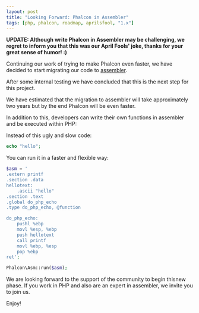 ```yaml
---
layout: post
title: "Looking Forward: Phalcon in Assembler"
tags: [php, phalcon, roadmap, aprilsfool, "1.x"]
---
```

**UPDATE: Although write Phalcon in Assembler may be challenging, we regret to inform you that this was our April Fools' joke, thanks for your great sense of humor! :)**

Continuing our work of trying to make Phalcon even faster, we have decided to start migrating our code to [assembler](http://en.wikipedia.org/wiki/Assembly_language).

<!--more-->
After some internal testing we have concluded that this is ​the next step for this project.

We have​ estimated ​that the migration to assembler will take approximately two years but by the end Phalcon will be even faster.

In addition to this, developers can write their own functions in assembler and be executed within PHP:

Instead of this ugly and slow code:

```php
echo "hello";
```

You can run it in a faster and flexible way:

```php
$asm = '
.extern printf
.section .data
hellotext:
    .ascii "hello"
.section .text
.global do_php_echo
.type do_php_echo, @function

do_php_echo:
    pushl %ebp
    movl %esp, %ebp
    push hellotext
    call printf
    movl %ebp, %esp
    pop %ebp
ret';

Phalcon\Asm::run($asm);
```

We are looking forward to the support of the community to begin this​ new phase. If you work in PHP and also are an expert in assembler, we invite you to join us.

Enjoy!
